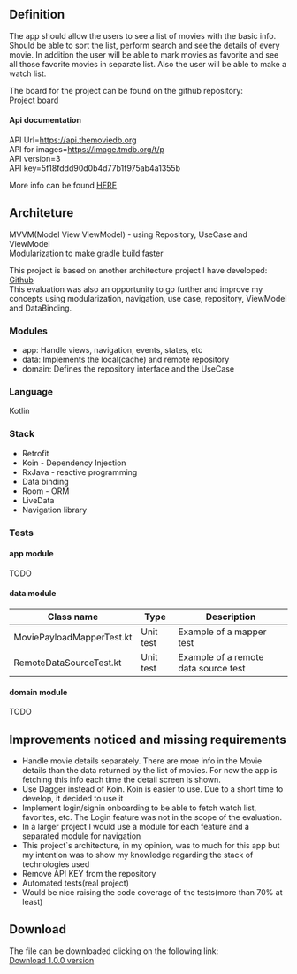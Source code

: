 ## Definition
The app should allow the users to see a list of movies with the basic info. Should be able to
sort the list, perform search and see the details of every movie. In addition the user will be
able to mark movies as favorite and see all those favorite movies in separate list. Also the
user will be able to make a watch list.

The board for the project can be found on the github repository:  
[Project board](https://github.com/maiconhellmann/bluecoding-evaluation-imdb/projects/1)

#### Api documentation
API Url=https://api.themoviedb.org  
API for images=https://image.tmdb.org/t/p  
API version=3  
API key=5f18fddd90d0b4d77b1f975ab4a1355b  

More info can be found [HERE](https://developers.themoviedb.org/3/)
 
## Architeture
MVVM(Model View ViewModel) - using Repository, UseCase and ViewModel  
Modularization to make gradle build faster

This project is based on another architecture project I have developed:  [Github](https://github.com/maiconhellmann/hellmann-architecture)  
This evaluation was also an opportunity to go further and improve my concepts using modularization, navigation, use case, repository, ViewModel and DataBinding.

### Modules
* app: Handle views, navigation, events, states, etc
* data: Implements the local(cache) and remote repository
* domain: Defines the repository interface and the UseCase

### Language
Kotlin

### Stack
* Retrofit
* Koin - Dependency Injection
* RxJava - reactive programming
* Data binding
* Room - ORM
* LiveData 
* Navigation library

### Tests
#### app module  
TODO
#### data module  

|Class name|Type|Description|
|---|---|---|
|MoviePayloadMapperTest.kt|Unit test|Example of a mapper test|
|RemoteDataSourceTest.kt|Unit test|Example of a remote data source test

#### domain module  
TODO

## Improvements noticed and missing requirements
* Handle movie details separately. There are more info in the Movie details than the data returned by the list of movies. For now the app is fetching this info each time the detail screen is shown.
* Use Dagger instead of Koin. Koin is easier to use. Due to a short time to develop, it decided to use it
* Implement login/signin onboarding to be able to fetch watch list, favorites, etc. The Login feature was not in the scope of the evaluation.
* In a larger project I would use a module for each feature and a separated module for navigation
* This project`s architecture, in my opinion, was to much for this app but my intention was to show my knowledge regarding the stack of technologies used
* Remove API KEY from the repository
* Automated tests(real project)
* Would be nice raising the code coverage of the tests(more than 70% at least)


## Download
The file can be downloaded clicking on the following link:  
[Download 1.0.0 version](https://github.com/maiconhellmann/bluecoding-evaluation-imdb/tree/master/releases/1.0.0/app-debug.apk)